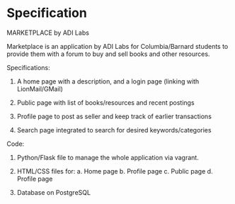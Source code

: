 # Specification

MARKETPLACE by ADI Labs

Marketplace is an application by ADI Labs for Columbia/Barnard students to provide them with a forum to buy and sell books and other resources.

Specifications:

1.	A home page with a description, and a login page (linking with LionMail/GMail)

2.	Public page with list of books/resources and recent postings

3.	Profile page to post as seller and keep track of earlier transactions

4.	Search page integrated to search for desired keywords/categories

Code:

1.	Python/Flask file to manage the whole application via vagrant.

2.	HTML/CSS files for:
a.	Home page
b.	Profile page
c.	Public page
d.	Profile page

3.	Database on PostgreSQL
